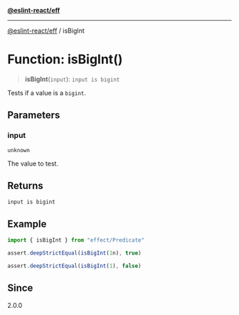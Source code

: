 [**@eslint-react/eff**](../README.md)

***

[@eslint-react/eff](../README.md) / isBigInt

# Function: isBigInt()

> **isBigInt**(`input`): `input is bigint`

Tests if a value is a `bigint`.

## Parameters

### input

`unknown`

The value to test.

## Returns

`input is bigint`

## Example

```ts
import { isBigInt } from "effect/Predicate"

assert.deepStrictEqual(isBigInt(1n), true)

assert.deepStrictEqual(isBigInt(1), false)
```

## Since

2.0.0
